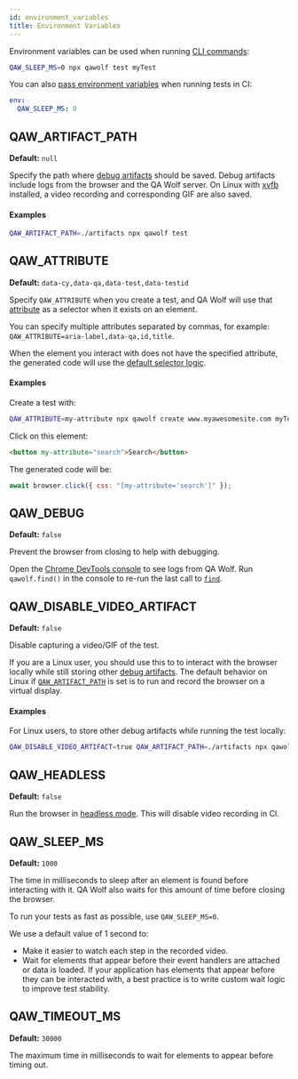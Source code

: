 ```yaml
---
id: environment_variables
title: Environment Variables
---
```


Environment variables can be used when running [CLI commands](cli):

```bash
QAW_SLEEP_MS=0 npx qawolf test myTest
```

You can also [pass environment variables](../run_tests_in_ci#use-environment-variables) when running tests in CI:

```yaml
env:
  QAW_SLEEP_MS: 0
```

## QAW_ARTIFACT_PATH

**Default:** `null`

Specify the path where [debug artifacts](run_tests_in_ci#debug) should be saved. Debug artifacts include logs from the browser and the QA Wolf server. On Linux with [xvfb](https://zoomadmin.com/HowToInstall/UbuntuPackage/xvfb) installed, a video recording and corresponding GIF are also saved.

#### Examples

```bash
QAW_ARTIFACT_PATH=./artifacts npx qawolf test
```

## QAW_ATTRIBUTE

**Default:** `data-cy,data-qa,data-test,data-testid`

Specify `QAW_ATTRIBUTE` when you create a test, and QA Wolf will use that [attribute](https://developer.mozilla.org/en-US/docs/Web/CSS/Attribute_selectors) as a selector when it exists on an element.

You can specify multiple attributes separated by commas, for example: `QAW_ATTRIBUTE=aria-label,data-qa,id,title`.

When the element you interact with does not have the specified attribute, the generated code will use the [default selector logic](../use_custom_selectors#default-selector-logic).

#### Examples

Create a test with:

```bash
QAW_ATTRIBUTE=my-attribute npx qawolf create www.myawesomesite.com myTest
```

Click on this element:

```html
<button my-attribute="search">Search</button>
```

The generated code will be:

```js
await browser.click({ css: "[my-attribute='search']" });
```

## QAW_DEBUG

**Default:** `false`

Prevent the browser from closing to help with debugging.

Open the [Chrome DevTools console](https://developers.google.com/web/tools/chrome-devtools/console) to see logs from QA Wolf. Run `qawolf.find()` in the console to re-run the last call to [`find`](browser_context/find).

## QAW_DISABLE_VIDEO_ARTIFACT

**Default:** `false`

Disable capturing a video/GIF of the test.

If you are a Linux user, you should use this to to interact with the browser locally while still storing other [debug artifacts](../run_tests_in_ci#debug). The default behavior on Linux if [`QAW_ARTIFACT_PATH`](#qaw_artifact_path) is set is to run and record the browser on a virtual display.

#### Examples

For Linux users, to store other debug artifacts while running the test locally:

```bash
QAW_DISABLE_VIDEO_ARTIFACT=true QAW_ARTIFACT_PATH=./artifacts npx qawolf test myTestName

```

## QAW_HEADLESS

**Default:** `false`

Run the browser in [headless mode](https://developers.google.com/web/updates/2017/04/headless-chrome). This will disable video recording in CI.

## QAW_SLEEP_MS

**Default:** `1000`

The time in milliseconds to sleep after an element is found before interacting with it. QA Wolf also waits for this amount of time before closing the browser.

To run your tests as fast as possible, use `QAW_SLEEP_MS=0`.

We use a default value of 1 second to:

- Make it easier to watch each step in the recorded video.
- Wait for elements that appear before their event handlers are attached or data is loaded. If your application has elements that appear before they can be interacted with, a best practice is to write custom wait logic to improve test stability.

## QAW_TIMEOUT_MS

**Default:** `30000`

The maximum time in milliseconds to wait for elements to appear before timing out.
